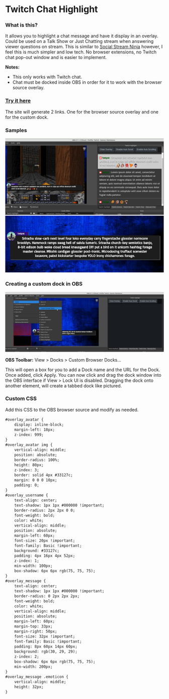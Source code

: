 # Twitch Chat Highlight

### What is this?

It allows you to highlight a chat message and have it display in an overlay. Could be used on a Talk Show or Just Chatting stream when answering viewer questions on stream. This is similar to [Social Stream Ninja](https://github.com/steveseguin/social_stream#readme) however, I feel this is much simpler and low tech. No browser extensions, no Twitch chat pop-out window and is easier to implement.

**Notes:** 
- This only works with Twitch chat.
- Chat must be docked inside OBS in order for it to work with the browser source overlay.

### [Try it here](https://twitch-chat-highlight.pages.dev/)
The site will generate 2 links. One for the browser source overlay and one for the custom dock.

### Samples

![sample1](https://github.com/teklynk/twitch_chat_highlight/blob/main/screenshots/Screenshot%20from%202021-12-13%2014-17-34.png?raw=true)
![sample1](https://github.com/teklynk/twitch_chat_highlight/blob/main/screenshots/Screenshot%20from%202021-12-13%2017-55-09.png?raw=true)

### Creating a custom dock in OBS

![sample1](https://github.com/teklynk/twitch_chat_highlight/blob/main/screenshots/Screenshot%20from%202021-12-13%2016-28-30.png?raw=true)

**OBS Toolbar:** View > Docks > Custom Browser Docks...

This will open a box for you to add a Dock name and the URL for the
Dock. Once added, click Apply. You can now click and drag the dock window into the OBS interface if View > Lock UI is
disabled. Dragging the dock onto another element, will create a tabbed dock like pictured.

### Custom CSS

Add this CSS to the OBS browser source and modify as needed.

```
#overlay_avatar {
    display: inline-block;
    margin-left: 18px;
    z-index: 999;
}
#overlay_avatar img {
    vertical-align: middle;
    position: absolute;
    border-radius: 100%;
    height: 80px;
    z-index: 3;
    border: solid 4px #33127c;
    margin: 0 0 0 10px;
    padding: 0;
}
#overlay_username {
    text-align: center;
    text-shadow: 1px 1px #000000 !important;
    border-radius: 2px 2px 0 0;
    font-weight: bold;
    color: white;
    vertical-align: middle;
    position: absolute;
    margin-left: 60px;
    font-size: 20px !important;
    font-family: Basic !important;
    background: #33127c;
    padding: 4px 16px 4px 52px;
    z-index: 1;
    min-width: 100px;
    box-shadow: 6px 6px rgb(75, 75, 75);
}
#overlay_message {
    text-align: center;
    text-shadow: 1px 1px #000000 !important;
    border-radius: 0 2px 2px 2px;
    font-weight: bold;
    color: white;
    vertical-align: middle;
    position: absolute;
    margin-left: 60px;
    margin-top: 33px;
    margin-right: 50px;
    font-size: 32px !important;
    font-family: Basic !important;
    padding: 8px 60px 14px 60px;
    background: rgb(30, 29, 29);
    z-index: 2;
    box-shadow: 6px 6px rgb(75, 75, 75);
    min-width: 200px;
}
#overlay_message .emoticon {
    vertical-align: middle;
    height: 32px;
}
```